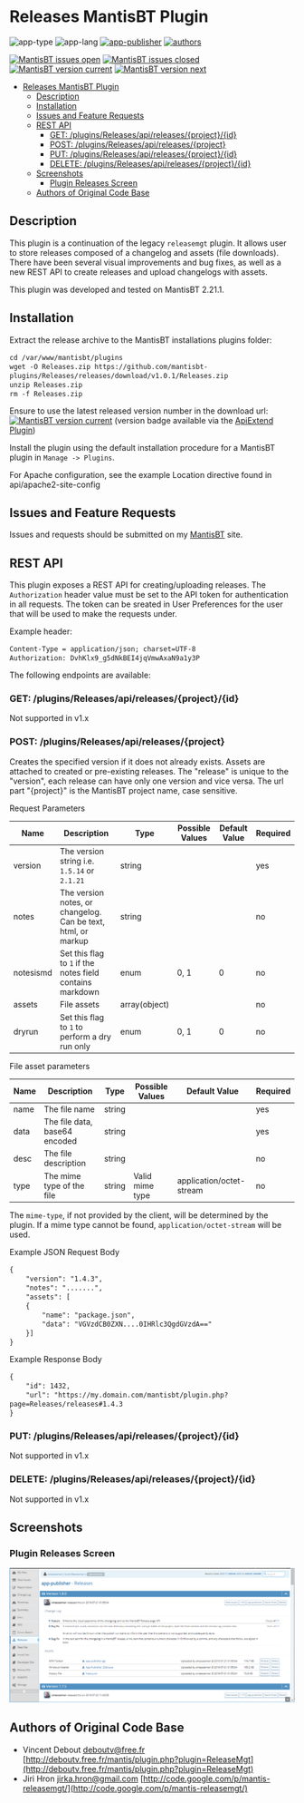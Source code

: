 # Releases MantisBT Plugin

![app-type](https://img.shields.io/badge/category-mantisbt%20plugins-blue.svg)
![app-lang](https://img.shields.io/badge/language-php-blue.svg)
[![app-publisher](https://img.shields.io/badge/%20%20%F0%9F%93%A6%F0%9F%9A%80-app--publisher-e10000.svg)](https://github.com/spmeesseman/app-publisher)
[![authors](https://img.shields.io/badge/authors-scott%20meesseman%20--%20vincent%20debout--%20jiri%20hron-6F02B5.svg?logo=visual%20studio%20code)](https://github.com/spmeesseman)

[![MantisBT issues open](https://app1.spmeesseman.com/projects/plugins/ApiExtend/api/issues/countbadge/Releases/open)](https://app1.spmeesseman.com/projects/set_project.php?project=Releases&make_default=no&ref=bug_report_page.php)
[![MantisBT issues closed](https://app1.spmeesseman.com/projects/plugins/ApiExtend/api/issues/countbadge/Releases/closed)](https://app1.spmeesseman.com/projects/set_project.php?project=Releases&make_default=no&ref=bug_report_page.php)
[![MantisBT version current](https://app1.spmeesseman.com/projects/plugins/ApiExtend/api/versionbadge/Releases/current)](https://app1.spmeesseman.com/projects/set_project.php?project=Releases&make_default=no&ref=plugin.php?page=Releases/releases)
[![MantisBT version next](https://app1.spmeesseman.com/projects/plugins/ApiExtend/api/versionbadge/Releases/next)](https://app1.spmeesseman.com/projects/set_project.php?project=Releases&make_default=no&ref=plugin.php?page=Releases/releases)

- [Releases MantisBT Plugin](#Releases-MantisBT-Plugin)
  - [Description](#Description)
  - [Installation](#Installation)
  - [Issues and Feature Requests](#Issues-and-Feature-Requests)
  - [REST API](#REST-API)
    - [GET: /plugins/Releases/api/releases/{project}/{id}](#GET-pluginsReleasesapireleasesprojectid)
    - [POST: /plugins/Releases/api/releases/{project}](#POST-pluginsReleasesapireleasesproject)
    - [PUT: /plugins/Releases/api/releases/{project}/{id}](#PUT-pluginsReleasesapireleasesprojectid)
    - [DELETE: /plugins/Releases/api/releases/{project}/{id}](#DELETE-pluginsReleasesapireleasesprojectid)
  - [Screenshots](#Screenshots)
    - [Plugin Releases Screen](#Plugin-Releases-Screen)
  - [Authors of Original Code Base](#Authors-of-Original-Code-Base)

## Description

This plugin is a continuation of the legacy `releasemgt` plugin.  It allows user to store releases composed of a changelog and assets (file downloads).  There have been several visual improvements and bug fixes, as well as a new REST API to create releases and upload changelogs with assets.

This plugin was developed and tested on MantisBT 2.21.1.

## Installation

Extract the release archive to the MantisBT installations plugins folder:

    cd /var/www/mantisbt/plugins
    wget -O Releases.zip https://github.com/mantisbt-plugins/Releases/releases/download/v1.0.1/Releases.zip
    unzip Releases.zip
    rm -f Releases.zip

Ensure to use the latest released version number in the download url: [![MantisBT version current](https://app1.spmeesseman.com/projects/plugins/ApiExtend/api/versionbadge/Releases/current)](https://app1.spmeesseman.com/projects) (version badge available via the [ApiExtend Plugin](https://github.com/mantisbt-plugins/ApiExtend))

Install the plugin using the default installation procedure for a MantisBT plugin in `Manage -> Plugins`.

For Apache configuration, see the example Location directive found in api/apache2-site-config

## Issues and Feature Requests

Issues and requests should be submitted on my [MantisBT](https://app1.spmeesseman.com/projects/set_project.php?project=Releases&make_default=no&ref=bug_report_page.php) site.

## REST API

This plugin exposes a REST API for creating/uploading releases.  The `Authorization` header value must be set to the API token for authentication in all requests.  The token can be sreated in User Preferences for the user that will be used to make the requests under.

Example header:

    Content-Type = application/json; charset=UTF-8
    Authorization: DvhKlx9_g5dNkBEI4jqVmwAxaN9a1y3P

The following endpoints are available:

### GET: /plugins/Releases/api/releases/{project}/{id}

Not supported in v1.x

### POST: /plugins/Releases/api/releases/{project}

Creates the specified version if it does not already exists.  Assets are attached to created or pre-existing releases.  The "release" is unique to the "version", each release can have only one version and vice versa.  The url part "{project}" is the MantisBT project name, case sensitive.

Request Parameters

|Name|Description|Type|Possible Values|Default Value|Required|
|---|---|---|---|---|---|
|version|The version string i.e. `1.5.14` or `2.1.21`|string|||yes|
|notes|The version notes, or changelog.  Can be text, html, or markup|string|||no|
|notesismd|Set this flag to `1` if the notes field contains markdown|enum|0, 1|0|no|
|assets|File assets|array(object)|||no|
|dryrun|Set this flag to `1` to perform a dry run only|enum|0, 1|0|no|

File asset parameters

|Name|Description|Type|Possible Values|Default Value|Required|
|---|---|---|---|---|---|
|name|The file name|string|||yes|
|data|The file data, base64 encoded|string|||yes|
|desc|The file description|string|||no|
|type|The mime type of the file|string|Valid mime type|application/octet-stream|no|

The `mime-type`, if not provided by the client, will be determined by the plugin.  If a mime type cannot be found, `application/octet-stream` will be used.

Example JSON Request Body

    {
        "version": "1.4.3",
        "notes": ".......",
        "assets": [
        {
            "name": "package.json",
            "data": "VGVzdCB0ZXN....0IHRlc3QgdGVzdA=="
        }]
    }

Example Response Body

    {
        "id": 1432,
        "url": "https://my.domain.com/mantisbt/plugin.php?page=Releases/releases#1.4.3
    }

### PUT: /plugins/Releases/api/releases/{project}/{id}

Not supported in v1.x

### DELETE: /plugins/Releases/api/releases/{project}/{id}

Not supported in v1.x

## Screenshots

### Plugin Releases Screen

![Release Page](res/releases.png "Plugin releases screen")

## Authors of Original Code Base

- Vincent Debout <deboutv@free.fr>
  [http://deboutv.free.fr/mantis/plugin.php?plugin=ReleaseMgt](http://deboutv.free.fr/mantis/plugin.php?plugin=ReleaseMgt)
- Jiri Hron <jirka.hron@gmail.com>
  [http://code.google.com/p/mantis-releasemgt/](http://code.google.com/p/mantis-releasemgt/)

